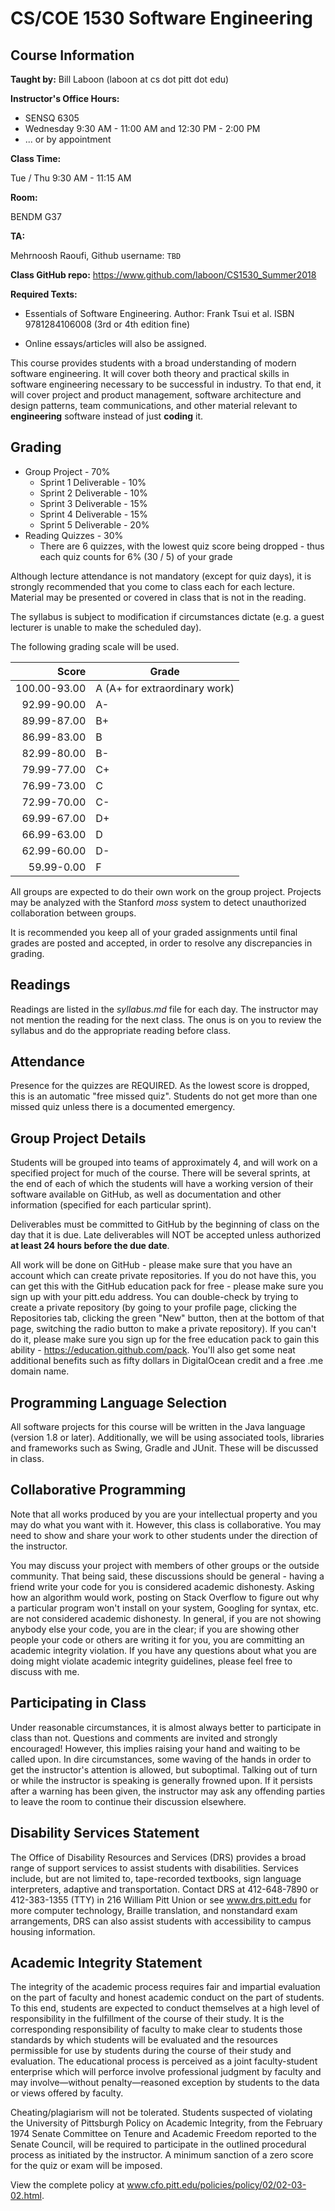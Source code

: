# CS/COE 1530 Software Engineering

## Course Information

**Taught by:** Bill Laboon (laboon at cs dot pitt dot edu)

**Instructor's Office Hours:**

  * SENSQ 6305
  * Wednesday 9:30 AM - 11:00 AM and 12:30 PM - 2:00 PM
  * ... or by appointment

**Class Time:**

Tue / Thu 9:30 AM - 11:15 AM

**Room:**

BENDM G37

**TA:**

Mehrnoosh Raoufi, Github username: `TBD`

**Class GitHub repo:**
https://www.github.com/laboon/CS1530_Summer2018

**Required Texts:** 

  * Essentials of Software Engineering. Author: Frank Tsui et al. ISBN 9781284106008 (3rd or 4th edition fine)

  * Online essays/articles will also be assigned.

This course provides students with a broad understanding of modern software engineering. It will cover both theory and practical skills in software engineering necessary to be successful in industry. To that end, it will cover project and product management, software architecture and design patterns, team communications, and other material relevant to __engineering__ software instead of just __coding__ it.

## Grading

  * Group Project - 70%
    * Sprint 1 Deliverable - 10%
    * Sprint 2 Deliverable - 10% 
    * Sprint 3 Deliverable - 15%
    * Sprint 4 Deliverable - 15%
    * Sprint 5 Deliverable - 20%
  * Reading Quizzes - 30%
    * There are 6 quizzes, with the lowest quiz score being dropped - thus each quiz counts for 6% (30 / 5) of your grade
    
Although lecture attendance is not mandatory (except for quiz days), it is strongly recommended that you come to class each for each lecture.  Material may be presented or covered in class that is not in the reading.  

The syllabus is subject to modification if circumstances dictate (e.g. a guest lecturer is unable to make the scheduled day).

The following grading scale will be used.

Score  | Grade
-----: | ------------------------------
100.00-93.00 | A (A+ for extraordinary work)
92.99-90.00  | A-
89.99-87.00  | B+
86.99-83.00  | B
82.99-80.00  | B-
79.99-77.00  | C+
76.99-73.00  | C
72.99-70.00  | C-
69.99-67.00  | D+
66.99-63.00  | D
62.99-60.00  | D-
59.99-0.00   | F

All groups are expected to do their own work on the group project.  Projects may be analyzed with the Stanford _moss_ system to detect unauthorized collaboration between groups.

It is recommended you keep all of your graded assignments until final grades are posted and accepted, in order to resolve any discrepancies in grading.

## Readings

Readings are listed in the _syllabus.md_ file for each day.  The instructor may not mention the reading for the next class.  The onus is on you to review the syllabus and do the appropriate reading before class.

## Attendance

Presence for the quizzes are REQUIRED.  As the lowest score is dropped, this is an automatic "free missed quiz".  Students do not get more than one missed quiz unless there is a documented emergency.

## Group Project Details

Students will be grouped into teams of approximately 4, and will work on a specified project for much of the course.  There will be several sprints, at the end of each of which the students will have a working version of their software available on GitHub, as well as documentation and other information (specified for each particular sprint).

Deliverables must be committed to GitHub by the beginning of class on the day that it is due.  Late deliverables will NOT be accepted unless authorized __at least 24 hours before the due date__.

All work will be done on GitHub - please make sure that you have an account which can create private repositories.  If you do not have this, you can get this with the GitHub education pack for free - please make sure you sign up with your pitt.edu address.  You can double-check by trying to create a private repository (by going to your profile page, clicking the Repositories tab, clicking the green "New" button, then at the bottom of that page, switching the radio button to make a private repository).  If you can't do it, please make sure you sign up for the free education pack to gain this ability - https://education.github.com/pack.  You'll also get some neat additional benefits such as fifty dollars in DigitalOcean credit and a free .me domain name.

## Programming Language Selection

All software projects for this course will be written in the Java language (version 1.8 or later).  Additionally, we will be using associated tools, libraries and frameworks such as Swing, Gradle and JUnit.  These will be discussed in class.

## Collaborative Programming

Note that all works produced by you are your intellectual property and you may do what you want with it.  However, this class is collaborative.  You may need to show and share your work to other students under the direction of the instructor.  

You may discuss your project with members of other groups or the outside community.  That being said, these discussions should be general - having a friend write your code for you is considered academic dishonesty.  Asking how an algorithm would work, posting on Stack Overflow to figure out why a particular program won't install on your system, Googling for syntax, etc. are not considered academic dishonesty.  In general, if you are not showing anybody else your code, you are in the clear; if you are showing other people your code or others are writing it for you, you are committing an academic integrity violation.  If you have any questions about what you are doing might violate academic integrity guidelines, please feel free to discuss with me.

## Participating in Class

Under reasonable circumstances, it is almost always better to participate in class than not.  Questions and comments are invited and strongly encouraged!  However, this implies raising your hand and waiting to be called upon.  In dire circumstances, some waving of the hands in order to get the instructor's attention is allowed, but suboptimal.  Talking out of turn or while the instructor is speaking is generally frowned upon.  If it persists after a warning has been given, the instructor may ask any offending parties to leave the room to continue their discussion elsewhere.

## Disability Services Statement

The Office of Disability Resources and Services (DRS) provides a broad range of support services to assist students with disabilities. Services include, but are not limited to, tape-recorded textbooks, sign language interpreters, adaptive and transportation. Contact DRS at 412-648-7890 or 412-383-1355 (TTY) in 216 William Pitt Union or see www.drs.pitt.edu for more computer technology, Braille translation, and nonstandard exam arrangements, DRS can also assist students with accessibility to campus housing information.

## Academic Integrity Statement

The integrity of the academic process requires fair and impartial evaluation on the part of faculty and honest academic conduct on the part of students. To this end, students are expected to conduct themselves at a high level of responsibility in the fulfillment of the course of their study. It is the corresponding responsibility of faculty to make clear to students those standards by which students will be evaluated and the resources permissible for use by students during the course of their study and evaluation. The educational process is perceived as a joint faculty-student enterprise which will perforce involve professional judgment by faculty and may involve—without penalty—reasoned exception by students to the data or views offered by faculty.

Cheating/plagiarism will not be tolerated. Students suspected of violating the University of Pittsburgh Policy on Academic Integrity, from the February 1974 Senate Committee on Tenure and Academic Freedom reported to the Senate Council, will be required to participate in the outlined procedural process as initiated by the instructor. A minimum sanction of a zero score for the quiz or exam will be imposed.

View the complete policy at www.cfo.pitt.edu/policies/policy/02/02-03-02.html.